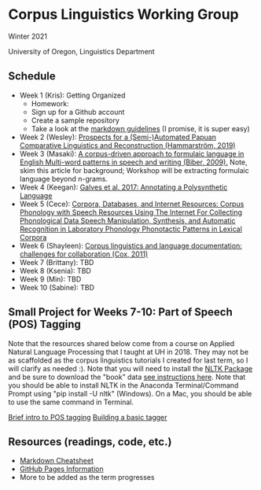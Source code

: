 # Corpus Linguistics Working Group
Winter 2021

University of Oregon, Linguistics Department

## Schedule
- Week 1 (Kris): Getting Organized
	- Homework:
	- Sign up for a Github account
	- Create a sample repository
	- Take a look at the [markdown guidelines](https://www.markdownguide.org/getting-started/) (I promise, it is super easy)
- Week 2 (Wesley): [Prospects for a (Semi-)Automated Papuan Comparative Linguistics and Reconstruction (Hammarström, 2019)](https://github.com/kristopherkyle/Corpus-Linguistics-Working-Group/raw/main/docs/Hammarstr%C3%B6m_2019.pdf)
- Week 3 (Masaki): [A corpus-driven approach to formulaic language in English
Multi-word patterns in speech and writing (Biber, 2009).](https://www.jbe-platform.com/content/journals/10.1075/ijcl.14.3.08bib) Note, skim this article for background; Workshop will be extracting formulaic language beyond n-grams.
- Week 4 (Keegan): [Galves et al. 2017: Annotating a Polysynthetic Language](https://github.com/kristopherkyle/Corpus-Linguistics-Working-Group/raw/main/docs/Galves_et_al_2017.pdf)
- Week 5 (Cece): [Corpora, Databases, and Internet Resources: Corpus Phonology with Speech Resources Using The Internet For Collecting Phonological Data Speech Manipulation, Synthesis, and Automatic Recognition in Laboratory Phonology Phonotactic Patterns in Lexical Corpora](https://github.com/kristopherkyle/Corpus-Linguistics-Working-Group/raw/main/docs/ColeHasegawa-Johnson_Handbook_Laboratory_Phonology_Ch19.pdf)
- Week 6 (Shayleen): [Corpus linguistics and language documentation: challenges for collaboration (Cox, 2011)](https://github.com/kristopherkyle/Corpus-Linguistics-Working-Group/raw/main/docs/Cox_2011.pdf)
- Week 7 (Brittany): TBD
- Week 8 (Ksenia): TBD
- Week 9 (Min): TBD
- Week 10 (Sabine): TBD

## Small Project for Weeks 7-10: Part of Speech (POS) Tagging
Note that the resources shared below come from a course on Applied Natural Language Processing that I taught at UH in 2018. They may not be as scaffolded as the corpus linguistics tutorials I created for last term, so I will clarify as needed :). Note that you will need to install the [NLTK Package](https://www.nltk.org/) and be sure to download the "book" data [see instructions here](https://www.nltk.org/data.html). Note that you should be able to install NLTK in the Anaconda Terminal/Command Prompt using "pip install -U nltk" (Windows). On a Mac, you should be able to use the same command in Terminal.

[Brief intro to POS tagging](https://github.com/kristopherkyle/Corpus-Linguistics-Working-Group/raw/main/docs/680R_W9_D1_POS_intro.slides.html)
[Building a basic tagger](https://github.com/kristopherkyle/Corpus-Linguistics-Working-Group/raw/main/docs/680R_W9_D2_POS_Features.slides.html)

## Resources (readings, code, etc.)
- [Markdown Cheatsheet](https://www.markdownguide.org/cheat-sheet/)
- [GitHub Pages Information](https://pages.github.com/)
- More to be added as the term progresses

